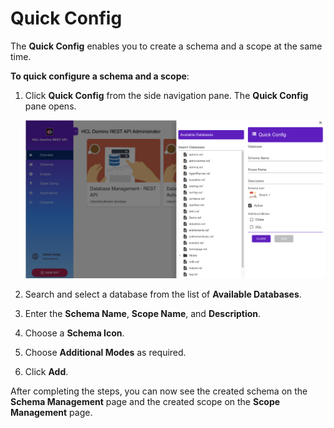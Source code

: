 # Quick Config
   
The **Quick Config** enables you to create a schema and a scope at the same time. 

**To quick configure a schema and a scope**:

1. Click **Quick Config** from the side navigation pane. The **Quick Config** pane opens.

    ![Quick Config](../../assets/images/quickconfig1.png)

2. Search and select a database from the list of **Available Databases**.
3. Enter the **Schema Name**, **Scope Name**, and **Description**.
4. Choose a **Schema Icon**.
5. Choose **Additional Modes** as required.
5. Click **Add**.

After completing the steps, you can now see the created schema on the **Schema Management** page and the created scope on the **Scope Management** page. 